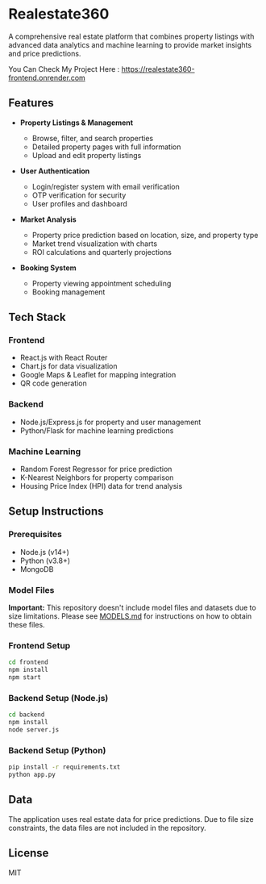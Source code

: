 # Realestate360

A comprehensive real estate platform that combines property listings with advanced data analytics and machine learning to provide market insights and price predictions.



You Can Check My Project Here : 
https://realestate360-frontend.onrender.com
## Features

- **Property Listings & Management**
  - Browse, filter, and search properties
  - Detailed property pages with full information
  - Upload and edit property listings

- **User Authentication**
  - Login/register system with email verification
  - OTP verification for security
  - User profiles and dashboard

- **Market Analysis**
  - Property price prediction based on location, size, and property type
  - Market trend visualization with charts
  - ROI calculations and quarterly projections

- **Booking System**
  - Property viewing appointment scheduling
  - Booking management

## Tech Stack

### Frontend
- React.js with React Router
- Chart.js for data visualization
- Google Maps & Leaflet for mapping integration
- QR code generation

### Backend
- Node.js/Express.js for property and user management
- Python/Flask for machine learning predictions

### Machine Learning
- Random Forest Regressor for price prediction
- K-Nearest Neighbors for property comparison
- Housing Price Index (HPI) data for trend analysis

## Setup Instructions

### Prerequisites
- Node.js (v14+)
- Python (v3.8+)
- MongoDB

### Model Files
**Important:** This repository doesn't include model files and datasets due to size limitations. 
Please see [MODELS.md](MODELS.md) for instructions on how to obtain these files.

### Frontend Setup
```bash
cd frontend
npm install
npm start
```

### Backend Setup (Node.js)
```bash
cd backend
npm install
node server.js
```

### Backend Setup (Python)
```bash
pip install -r requirements.txt
python app.py
```

## Data
The application uses real estate data for price predictions. Due to file size constraints, the data files are not included in the repository.

## License
MIT
